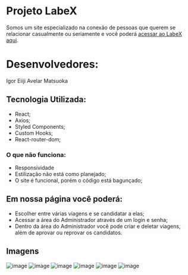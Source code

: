 # Projeto LabeX

Somos um site especializado na conexão de pessoas que querem se relacionar casualmente ou seriamente e você poderá  [acessar ao LabeX aqui](https://irate-squirrel.surge.sh).

# Desenvolvedores:
 Igor Eiiji Avelar Matsuoka

## Tecnologia Utilizada:
-   React;
-   Axios;
-   Styled Components;
-	Custom Hooks;
-	React-router-dom;

### O que não funciona:

- Responsividade
- Estilização não está como planejado;
- O site é funcional, porém o código está bagunçado;

## Em nossa página você poderá:

-   Escolher entre várias viagens e se candidatar a elas;
-   Acessar a área do Administrador através de um login e senha;
-	Dentro da área do Administrador você pode criar e deletar viagens, além de aprovar ou reprovar os candidatos.
## Imagens
![image](https://user-images.githubusercontent.com/91291334/145691256-2d7dcfcd-f904-4347-bd3c-a64993034ba8.png)
![image](https://user-images.githubusercontent.com/91291334/145691271-a1aa0214-26ef-420a-885d-f4c926015231.png)
![image](https://user-images.githubusercontent.com/91291334/145691274-4b6627c9-93c6-4326-8629-5499c06dacb3.png)
![image](https://user-images.githubusercontent.com/91291334/145691277-27eb964a-e503-4405-8e7b-c0660edf52cd.png)
![image](https://user-images.githubusercontent.com/91291334/145691286-209cd507-255f-4ecc-a3a1-4a5e55a26531.png)
![image](https://user-images.githubusercontent.com/91291334/145691288-3bb071c2-1cdb-4f22-94ca-eddde2d3e30c.png)
